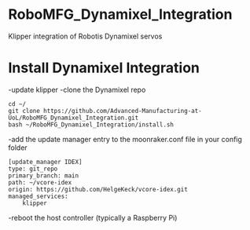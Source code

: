 # RoboMFG_Dynamixel_Integration
Klipper integration of Robotis Dynamixel servos 

# Install Dynamixel Integration

-update klipper
-clone the Dynamixel repo
```
cd ~/
git clone https://github.com/Advanced-Manufacturing-at-UoL/RoboMFG_Dynamixel_Integration.git
bash ~/RoboMFG_Dynamixel_Integration/install.sh
```
-add the update manager entry to the moonraker.conf file in your config folder
```
[update_manager IDEX]
type: git_repo
primary_branch: main
path: ~/vcore-idex
origin: https://github.com/HelgeKeck/vcore-idex.git
managed_services:
	klipper
```
-reboot the host controller (typically a Raspberry Pi)
